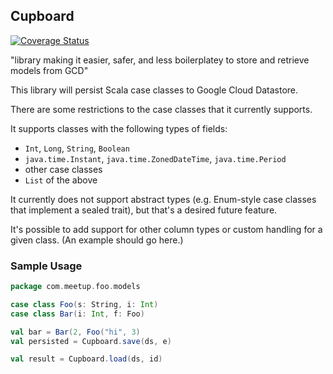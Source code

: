 ## Cupboard

[![Coverage Status](https://coveralls.io/repos/github/meetup/cupboard/badge.svg?branch=master&t=iBRIRu)](https://coveralls.io/github/meetup/cupboard?branch=master)

"library making it easier, safer, and less boilerplatey to store and retrieve models from GCD"

This library will persist Scala case classes to Google Cloud Datastore.

There are some restrictions to the case classes that it currently supports.

It supports classes with the following types of fields:
* `Int`, `Long`, `String`, `Boolean`
* `java.time.Instant`, `java.time.ZonedDateTime`, `java.time.Period`
* other case classes
* `List` of the above

It currently does not support abstract types (e.g. Enum-style case classes that implement a sealed trait), but
that's a desired future feature.

It's possible to add support for other column types or custom handling for a given class.
(An example should go here.)

### Sample Usage

```scala
package com.meetup.foo.models

case class Foo(s: String, i: Int)
case class Bar(i: Int, f: Foo)
```

```scala
val bar = Bar(2, Foo("hi", 3)
val persisted = Cupboard.save(ds, e)
```

```scala
val result = Cupboard.load(ds, id)
```



